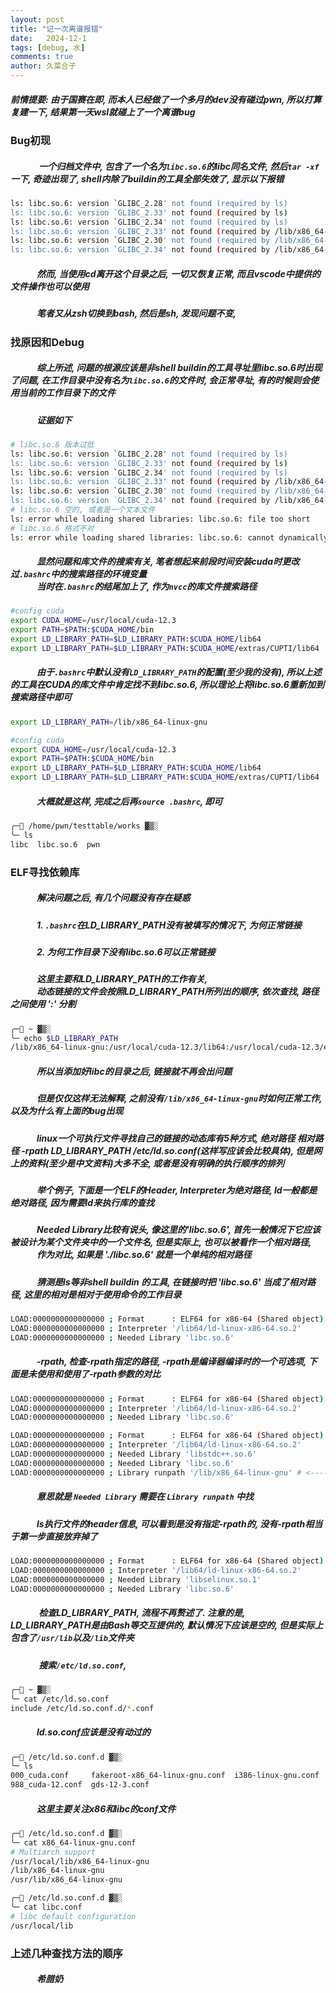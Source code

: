 ```yaml
---
layout: post
title: "记一次离谱报错"
date:   2024-12-1
tags: [debug, 水]
comments: true
author: 久菜合子
---
```


##### 前情提要: 由于国赛在即, 而本人已经做了一个多月的dev没有碰过pwn, 所以打算复建一下, 结果第一天wsl就碰上了一个离谱bug

### Bug初现
##### &emsp;&emsp;&emsp; 一个归档文件中, 包含了一个名为```libc.so.6```的libc同名文件, 然后```tar -xf```一下, 奇迹出现了, shell内除了buildin的工具全部失效了, 显示以下报错
```sh
ls: libc.so.6: version `GLIBC_2.28' not found (required by ls)
ls: libc.so.6: version `GLIBC_2.33' not found (required by ls)
ls: libc.so.6: version `GLIBC_2.34' not found (required by ls)
ls: libc.so.6: version `GLIBC_2.33' not found (required by /lib/x86_64-linux-gnu/libselinux.so.1)
ls: libc.so.6: version `GLIBC_2.30' not found (required by /lib/x86_64-linux-gnu/libselinux.so.1)
ls: libc.so.6: version `GLIBC_2.34' not found (required by /lib/x86_64-linux-gnu/libselinux.so.1)
```
##### &emsp;&emsp;&emsp;然而, 当使用cd离开这个目录之后, 一切又恢复正常, 而且vscode中提供的文件操作也可以使用
##### &emsp;&emsp;&emsp;笔者又从zsh切换到bash, 然后是sh, 发现问题不变,
### 找原因和Debug
#####  &emsp;&emsp;&emsp;综上所述, 问题的根源应该是非shell buildin的工具寻址里libc.so.6时出现了问题, 在工作目录中没有名为```libc.so.6```的文件时, 会正常寻址, 有的时候则会使用当前的工作目录下的文件
##### &emsp;&emsp;&emsp;证据如下
```sh
# libc.so.6 版本过低
ls: libc.so.6: version `GLIBC_2.28' not found (required by ls)
ls: libc.so.6: version `GLIBC_2.33' not found (required by ls)
ls: libc.so.6: version `GLIBC_2.34' not found (required by ls)
ls: libc.so.6: version `GLIBC_2.33' not found (required by /lib/x86_64-linux-gnu/libselinux.so.1)
ls: libc.so.6: version `GLIBC_2.30' not found (required by /lib/x86_64-linux-gnu/libselinux.so.1)
ls: libc.so.6: version `GLIBC_2.34' not found (required by /lib/x86_64-linux-gnu/libselinux.so.1)
# libc.so.6 空的, 或者是一个文本文件
ls: error while loading shared libraries: libc.so.6: file too short
# libc.so.6 格式不对
ls: error while loading shared libraries: libc.so.6: cannot dynamically load position-independent executable
```
#####  &emsp;&emsp;&emsp;显然问题和库文件的搜索有关, 笔者想起来前段时间安装cuda时更改过```.bashrc```中的搜索路径的环境变量<br> &emsp;&emsp;&emsp;当时在```.bashrc```的结尾加上了, 作为```nvcc```的库文件搜索路径
```sh
#config cuda
export CUDA_HOME=/usr/local/cuda-12.3
export PATH=$PATH:$CUDA_HOME/bin
export LD_LIBRARY_PATH=$LD_LIBRARY_PATH:$CUDA_HOME/lib64
export LD_LIBRARY_PATH=$LD_LIBRARY_PATH:$CUDA_HOME/extras/CUPTI/lib64
```
##### &emsp;&emsp;&emsp;由于```.bashrc```中默认没有```LD_LIBRARY_PATH```的配置(至少我的没有), 所以上述的工具在CUDA的库文件中肯定找不到libc.so.6, 所以理论上将libc.so.6重新加到搜索路径中即可
```sh
export LD_LIBRARY_PATH=/lib/x86_64-linux-gnu

#config cuda
export CUDA_HOME=/usr/local/cuda-12.3
export PATH=$PATH:$CUDA_HOME/bin
export LD_LIBRARY_PATH=$LD_LIBRARY_PATH:$CUDA_HOME/lib64
export LD_LIBRARY_PATH=$LD_LIBRARY_PATH:$CUDA_HOME/extras/CUPTI/lib64
```
##### &emsp;&emsp;&emsp;大概就是这样, 完成之后再```source .bashrc```, 即可
```zsh
╭─ /home/pwn/testtable/works ▓▒░                                                                                         ░▒▓ ✔  root@PainTech  10:48:21 ─╮
╰─ ls                                                                                                                                                       ─╯
libc  libc.so.6  pwn
```

### ELF寻找依赖库
##### &emsp;&emsp;&emsp;解决问题之后, 有几个问题没有存在疑惑
##### &emsp;&emsp;&emsp;1. ```.bashrc```在LD_LIBRARY_PATH没有被填写的情况下, 为何正常链接
##### &emsp;&emsp;&emsp;2. 为何工作目录下没有libc.so.6可以正常链接
##### &emsp;&emsp;&emsp;这里主要和LD_LIBRARY_PATH的工作有关,<br>&emsp;&emsp;&emsp;动态链接的文件会按照LD_LIBRARY_PATH所列出的顺序, 依次查找, 路径之间使用 ':' 分割
```sh
╭─ ~ ▓▒░                                                                                                                         ░▒▓ ✔  root@PainTech  11:09:01 ─╮
╰─ echo $LD_LIBRARY_PATH                                                                                                                                            ─╯
/lib/x86_64-linux-gnu:/usr/local/cuda-12.3/lib64:/usr/local/cuda-12.3/extras/CUPTI/lib64
```
##### &emsp;&emsp;&emsp;所以当添加好libc的目录之后, 链接就不再会出问题<br>
##### &emsp;&emsp;&emsp;但是仅仅这样无法解释, 之前没有```/lib/x86_64-linux-gnu```时如何正常工作, 以及为什么有上面的bug出现<br>
##### &emsp;&emsp;&emsp;linux一个可执行文件寻找自己的链接的动态库有5种方式, 绝对路径 相对路径 -rpath LD_LIBRARY_PATH /etc/ld.so.conf(这样写应该会比较具体), 但是网上的资料(至少是中文资料)大多不全, 或者是没有明确的执行顺序的排列<br>
##### &emsp;&emsp;&emsp;举个例子, 下面是一个ELF的Header, Interpreter为绝对路径, ld一般都是绝对路径, 因为需要ld来执行库的查找<br>
##### &emsp;&emsp;&emsp;Needed Library比较有说头, 像这里的'libc.so.6', 首先一般情况下它应该被设计为某个文件夹中的一个文件名, 但是实际上, 也可以被看作一个相对路径,<br>&emsp;&emsp;&emsp;作为对比, 如果是 './libc.so.6' 就是一个单纯的相对路径<br>
##### &emsp;&emsp;&emsp;猜测是ls等非shell buildin 的工具, 在链接时把 'libc.so.6' 当成了相对路径, 这里的相对是相对于使用命令的工作目录
```sh
LOAD:0000000000000000 ; Format      : ELF64 for x86-64 (Shared object)
LOAD:0000000000000000 ; Interpreter '/lib64/ld-linux-x86-64.so.2'
LOAD:0000000000000000 ; Needed Library 'libc.so.6'
```

##### &emsp;&emsp;&emsp;-rpath, 检查-rpath指定的路径, -rpath是编译器编译时的一个可选项, 下面是未使用和使用了-rpath参数的对比
```sh
LOAD:0000000000000000 ; Format      : ELF64 for x86-64 (Shared object)
LOAD:0000000000000000 ; Interpreter '/lib64/ld-linux-x86-64.so.2'
LOAD:0000000000000000 ; Needed Library 'libc.so.6'

LOAD:0000000000000000 ; Format      : ELF64 for x86-64 (Shared object)
LOAD:0000000000000000 ; Interpreter '/lib64/ld-linux-x86-64.so.2'
LOAD:0000000000000000 ; Needed Library 'libstdc++.so.6'
LOAD:0000000000000000 ; Needed Library 'libc.so.6'
LOAD:0000000000000000 ; Library runpath '/lib/x86_64-linux-gnu' # <------
```
##### &emsp;&emsp;&emsp;意思就是 ```Needed Library``` 需要在 ```Library runpath``` 中找
##### &emsp;&emsp;&emsp;ls执行文件的header信息, 可以看到是没有指定-rpath的, 没有-rpath相当于第一步直接放弃掉了
```sh
LOAD:0000000000000000 ; Format      : ELF64 for x86-64 (Shared object)
LOAD:0000000000000000 ; Interpreter '/lib64/ld-linux-x86-64.so.2'
LOAD:0000000000000000 ; Needed Library 'libselinux.so.1'
LOAD:0000000000000000 ; Needed Library 'libc.so.6'
```
##### &emsp;&emsp;&emsp; 检查LD_LIBRARY_PATH, 流程不再赘述了. 注意的是, LD_LIBRARY_PATH是由Bash等交互提供的, 默认情况下应该是空的, 但是实际上包含了```/usr/lib```以及```/lib```文件夹<br>
#####  &emsp;&emsp;&emsp; 搜索```/etc/ld.so.conf```, 
```sh
╭─ ~ ▓▒░                                                                                                                         ░▒▓ ✔  root@PainTech  13:24:04 ─╮
╰─ cat /etc/ld.so.conf                                                                                                                                              ─╯
include /etc/ld.so.conf.d/*.conf
```
##### &emsp;&emsp;&emsp;ld.so.conf应该是没有动过的
```sh
╭─ /etc/ld.so.conf.d ▓▒░                                                                                                         ░▒▓ ✔  root@PainTech  13:25:10 ─╮
╰─ ls                                                                                                                                                               ─╯
000_cuda.conf     fakeroot-x86_64-linux-gnu.conf  i386-linux-gnu.conf  libc.conf              zz_i386-biarch-compat.conf
988_cuda-12.conf  gds-12-3.conf  
```
##### &emsp;&emsp;&emsp;这里主要关注x86和libc的conf文件
```sh
╭─ /etc/ld.so.conf.d ▓▒░                                                                                                         ░▒▓ ✔  root@PainTech  13:25:52 ─╮
╰─ cat x86_64-linux-gnu.conf                                                                                                                                        ─╯
# Multiarch support
/usr/local/lib/x86_64-linux-gnu
/lib/x86_64-linux-gnu
/usr/lib/x86_64-linux-gnu
```
```sh
╭─ /etc/ld.so.conf.d ▓▒░                                                                                                         ░▒▓ ✔  root@PainTech  13:25:56 ─╮
╰─ cat libc.conf                                                                                                                                                    ─╯
# libc default configuration
/usr/local/lib
```

### 上述几种查找方法的顺序
##### &emsp;&emsp;&emsp;希腊奶
